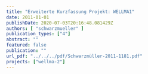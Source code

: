 ```yaml
---
title: "Erweiterte Kurzfassung Projekt: WELLMA1"
date: 2011-01-01
publishDate: 2020-07-03T20:16:48.081429Z
authors: [ "schwarzmueller" ]
publication_types: ["4"]
abstract: ""
featured: false
publication: ""
url_pdf: "../../../pdf/Schwarzmüller-2011-1181.pdf"
projects: ["wellma-2"]
---
```


